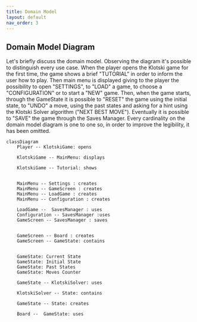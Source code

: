```yaml
---
title: Domain Model
layout: default
nav_order: 3
---
```


## Domain Model Diagram
Let's briefly discuss the domain model. Observing the diagram it's possible to distinguish every use case. When the player opens the Klotski game for the first time, the game shows a brief "TUTORIAL" in order to inform the user how to play. Then main menu is displayed giving to the player the possibility to open "SETTINGS", to "LOAD" a game, to choose a "CONFIGURATION" or to start a "NEW" game. Then, when the game starts, through the GameState it is possible to "RESET" the game using the initial state, to "UNDO" a move, using the past states and asking for a hint using the Klotski Solver algorithm ("NEXT BEST MOVE"). Eventually it is possible to "SAVE" the game through the Saves Manager. Every cardinality on the domain model diagram is one to one so, in order to improve the legibility, it has been omitted.

```mermaid
classDiagram
    Player -- KlotskiGame: opens
    
    KlotskiGame -- MainMenu: displays

    KlotskiGame -- Tutorial: shows
    

    MainMenu -- Settings : creates
    MainMenu -- GameScreen : creates
    MainMenu -- LoadGame : creates
    MainMenu -- Configuration : creates
        
    LoadGame --  SavesManager : uses
    Configuration -- SavesManager :uses
    GameScreen -- SavesManager : saves
    
    
    GameScreen -- Board : creates
    GameScreen -- GameState: contains
    

    GameState: Current State
    GameState: Initial State
    GameState: Past States
    GameState: Moves Counter
    
    GameState -- KlotskiSolver: uses
    
    KlotskiSolver -- State: contains
    
    GameState -- State: creates
    
    Board --  GameState: uses
```

